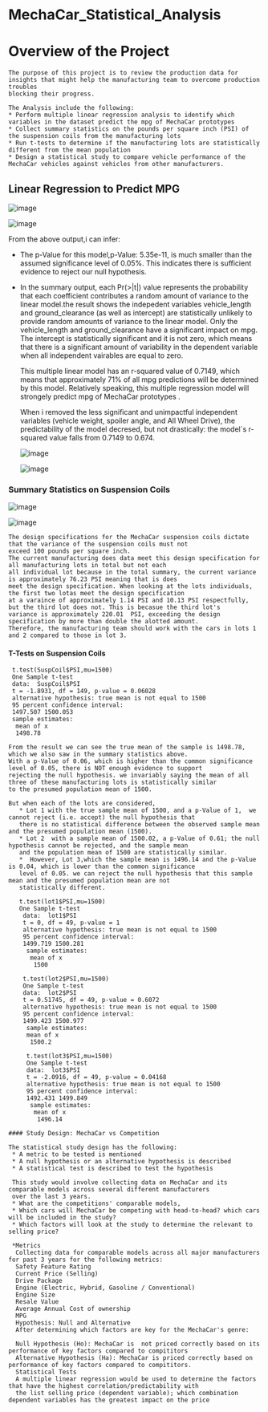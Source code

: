  # MechaCar_Statistical_Analysis
 # Overview of the Project 
    The purpose of this project is to review the production data for insights that might help the manufacturing team to overcome production troubles 
    blocking their progress.
   
    The Analysis include the following:
    * Perform multiple linear regression analysis to identify which variables in the dataset predict the mpg of MechaCar prototypes
    * Collect summary statistics on the pounds per square inch (PSI) of the suspension coils from the manufacturing lots
    * Run t-tests to determine if the manufacturing lots are statistically different from the mean population
    * Design a statistical study to compare vehicle performance of the MechaCar vehicles against vehicles from other manufacturers.  

## Linear Regression to Predict MPG
  ![image](https://user-images.githubusercontent.com/64270455/201454707-f9405cc9-108c-480b-bcde-2ae6fa8843a2.png)
 
  ![image](https://user-images.githubusercontent.com/64270455/201454675-df1af9ef-e8ec-41a1-b6ab-32ff77588e7b.png)

  From the above output,i can infer:

* The p-Value for this model,p-Value: 5.35e-11, is much smaller than the assumed significance level of 0.05%. This
  indicates there is sufficient evidence to reject our null hypothesis.

* In the summary output, each Pr(>|t|) value represents the probability that each coefficient contributes a random 
  amount of variance to the linear model.the result shows the indepedent variables vehicle_length and ground_clearance
  (as well as intercept) are statistically unlikely to provide random amounts of variance to the linear model.
  Only the vehicle_length and ground_clearance have a significant impact on mpg. The intercept is statistically significant 
  and it is not zero, which means that there is a significant amount of variability in the dependent variable when all
  independent vairables are equal to zero.

  This multiple linear model has an r-squared value of 0.7149, which means that approximately 71% of all mpg predictions 
  will be determined by this model. Relatively   speaking, this multiple regression model will strongely predict mpg of 
  MechaCar prototypes .

  When i  removed the less significant and unimpactful independent variables (vehicle weight, spoiler angle, and All Wheel Drive),
  the predictability of the model decresed, but not drastically: the model`s r-squared value falls from 0.7149 to 0.674.

    ![image](https://user-images.githubusercontent.com/64270455/201454798-f1c15238-6139-4e19-a245-8c806ae92795.png)
         
   ![image](https://user-images.githubusercontent.com/64270455/201454845-edafa19e-64e9-4d6b-ace8-5cafd59ebc35.png)

### Summary Statistics on Suspension Coils
   ![image](https://user-images.githubusercontent.com/64270455/201456525-1202ba01-afe9-42ea-bfc0-645a276c6152.png)
   
   ![image](https://user-images.githubusercontent.com/64270455/201456580-203f051f-ce07-4dce-a517-e605de4b733d.png)
   
    The design specifications for the MechaCar suspension coils dictate that the variance of the suspension coils must not 
    exceed 100 pounds per square inch.
    The current manufacturing does data meet this design specification for all manufacturing lots in total but not each 
    all individual lot because in the total summary, the current variance is approximately 76.23 PSI meaning that is does
    meet the design specification. When looking at the lots individuals, the first two lotas meet the design specification 
    at a varaince of approximately 1.14 PSI and 10.13 PSI respectfully, but the third lot does not. This is becasue the third lot's
    variance is approximately 220.01  PSI, exceeding the design specification by more than double the alotted amount.
    Therefore, the manufacturing team should work with the cars in lots 1 and 2 compared to those in lot 3.
   
#### T-Tests on Suspension Coils 
     t.test(SuspCoil$PSI,mu=1500)
     One Sample t-test
     data:  SuspCoil$PSI
     t = -1.8931, df = 149, p-value = 0.06028
     alternative hypothesis: true mean is not equal to 1500
     95 percent confidence interval:
     1497.507 1500.053
     sample estimates:
      mean of x 
      1498.78 
    
    From the result we can see the true mean of the sample is 1498.78, which we also saw in the summary statistics above.
    With a p-Value of 0.06, which is higher than the common significance level of 0.05, there is NOT enough evidence to support 
    rejecting the null hypothesis. we invariably saying the mean of all three of these manufacturing lots is statistically similar
    to the presumed population mean of 1500.
    
    But when each of the lots are considered,
       * Lot 1 with the true sample mean of 1500, and a p-Value of 1,  we cannot reject (i.e. accept) the null hypothesis that 
       there is no statistical difference between the observed sample mean and the presumed population mean (1500).
       * Lot 2  with a sample mean of 1500.02, a p-Value of 0.61; the null hypothesis cannot be rejected, and the sample mean 
       and the population mean of 1500 are statistically similar.
       *  However, Lot 3,which the sample mean is 1496.14 and the p-Value is 0.04, which is lower than the common significance 
       level of 0.05. we can reject the null hypothesis that this sample mean and the presumed population mean are not 
       statistically different.

       t.test(lot1$PSI,mu=1500)
       One Sample t-test
        data:  lot1$PSI
        t = 0, df = 49, p-value = 1
        alternative hypothesis: true mean is not equal to 1500
        95 percent confidence interval:
        1499.719 1500.281
         sample estimates:
          mean of x 
           1500 
           
        t.test(lot2$PSI,mu=1500)
        One Sample t-test
        data:  lot2$PSI
        t = 0.51745, df = 49, p-value = 0.6072
        alternative hypothesis: true mean is not equal to 1500
        95 percent confidence interval:
        1499.423 1500.977
         sample estimates:
         mean of x 
          1500.2 

         t.test(lot3$PSI,mu=1500)
         One Sample t-test
         data:  lot3$PSI
         t = -2.0916, df = 49, p-value = 0.04168
         alternative hypothesis: true mean is not equal to 1500
         95 percent confidence interval:
         1492.431 1499.849
          sample estimates:
           mean of x 
            1496.14
    
    #### Study Design: MechaCar vs Competition
    
    The statistical study design has the following:
     * A metric to be tested is mentioned
     * A null hypothesis or an alternative hypothesis is described
     * A statistical test is described to test the hypothesis
     
     This study would involve collecting data on MechaCar and its comparable models across several different manufacturers
     over the last 3 years.
     * What are the competitions' comparable models,
     * Which cars will MechaCar be competing with head-to-head? which cars will be included in the study?
     * Which factors will look at the study to determine the relevant to selling price?
     
     *Metrics
      Collecting data for comparable models across all major manufacturers for past 3 years for the following metrics:
      Safety Feature Rating
      Current Price (Selling)
      Drive Package
      Engine (Electric, Hybrid, Gasoline / Conventional)
      Engine Size
      Resale Value
      Average Annual Cost of ownership
      MPG
      Hypothesis: Null and Alternative
      After determining which factors are key for the MechaCar's genre:

      Null Hypothesis (Ho): MechaCar is  not priced correctly based on its performance of key factors compared to compititors
      Alternative Hypothesis (Ha): MechaCar is priced correctly based on performance of key factors compared to compititors.
      Statistical Tests
      A multiple linear regression would be used to determine the factors that have the highest correlation/predictability with 
      the list selling price (dependent variable); which combination dependent variables has the greatest impact on the price  

     
     



